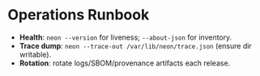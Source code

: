 # Operations Runbook
- **Health**: `neon --version` for liveness; `--about-json` for inventory.
- **Trace dump**: `neon --trace-out /var/lib/neon/trace.json` (ensure dir writable).
- **Rotation**: rotate logs/SBOM/provenance artifacts each release.
